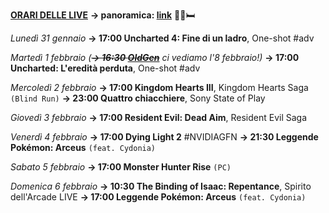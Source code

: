 <b><u>ORARI DELLE LIVE</u></b>
<b>→ panoramica: <a href="https://trello.com/b/iKwdSGf3/sabaku">link</a></b> 🦠🤒🛏️

<i>Lunedì 31 gennaio</i>
<b>→ 17:00 Uncharted 4: Fine di un ladro</b>, One-shot #adv

<i>Martedì 1 febbraio </i>
<i>(<s><b>→ 16:30 <a href="https://www.twitch.tv/oldgenproject">OldGen</a></b></s> ci vediamo l'8 febbraio!)</i>
<b>→ 17:00 Uncharted: L'eredità perduta</b>, One-shot #adv

<i>Mercoledì 2 febbraio</i>
<b>→ 17:00 Kingdom Hearts III</b>, Kingdom Hearts Saga <code>(Blind Run)</code>
<b>→ 23:00 Quattro chiacchiere</b>, Sony State of Play

<i>Giovedì 3 febbraio</i>
<b>→ 17:00 Resident Evil: Dead Aim</b>, Resident Evil Saga

<i>Venerdì 4 febbraio</i>
<b>→ 17:00 Dying Light 2</b> #NVIDIAGFN
<b>→ 21:30 Leggende Pokémon: Arceus</b> <code>(feat. Cydonia)</code>

<i>Sabato 5 febbraio</i>
<b>→ 17:00 Monster Hunter Rise</b> <code>(PC)</code>

<i>Domenica 6 febbraio</i>
<b>→ 10:30 The Binding of Isaac: Repentance</b>, Spirito dell'Arcade LIVE
<b>→ 17:00 Leggende Pokémon: Arceus</b> <code>(feat. Cydonia)</code>
